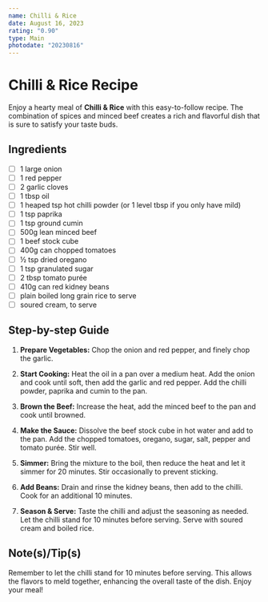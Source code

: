 ```yaml
---
name: Chilli & Rice
date: August 16, 2023
rating: "0.90"
type: Main
photodate: "20230816"
---
```

# Chilli & Rice Recipe

Enjoy a hearty meal of **Chilli & Rice** with this easy-to-follow recipe. The combination of spices and minced beef creates a rich and flavorful dish that is sure to satisfy your taste buds.

## Ingredients
- [ ] 1 large onion
- [ ] 1 red pepper
- [ ] 2 garlic cloves
- [ ] 1 tbsp oil
- [ ] 1 heaped tsp hot chilli powder (or 1 level tbsp if you only have mild)
- [ ] 1 tsp paprika
- [ ] 1 tsp ground cumin
- [ ] 500g lean minced beef
- [ ] 1 beef stock cube
- [ ] 400g can chopped tomatoes
- [ ] ½ tsp dried oregano
- [ ] 1 tsp granulated sugar
- [ ] 2 tbsp tomato purée
- [ ] 410g can red kidney beans
- [ ] plain boiled long grain rice to serve
- [ ] soured cream, to serve

## Step-by-step Guide

1. **Prepare Vegetables:** Chop the onion and red pepper, and finely chop the garlic.

2. **Start Cooking:** Heat the oil in a pan over a medium heat. Add the onion and cook until soft, then add the garlic and red pepper. Add the chilli powder, paprika and cumin to the pan.

3. **Brown the Beef:** Increase the heat, add the minced beef to the pan and cook until browned.

4. **Make the Sauce:** Dissolve the beef stock cube in hot water and add to the pan. Add the chopped tomatoes, oregano, sugar, salt, pepper and tomato purée. Stir well.

5. **Simmer:** Bring the mixture to the boil, then reduce the heat and let it simmer for 20 minutes. Stir occasionally to prevent sticking.

6. **Add Beans:** Drain and rinse the kidney beans, then add to the chilli. Cook for an additional 10 minutes.

7. **Season & Serve:** Taste the chilli and adjust the seasoning as needed. Let the chilli stand for 10 minutes before serving. Serve with soured cream and boiled rice.

## Note(s)/Tip(s)
Remember to let the chilli stand for 10 minutes before serving. This allows the flavors to meld together, enhancing the overall taste of the dish. Enjoy your meal!